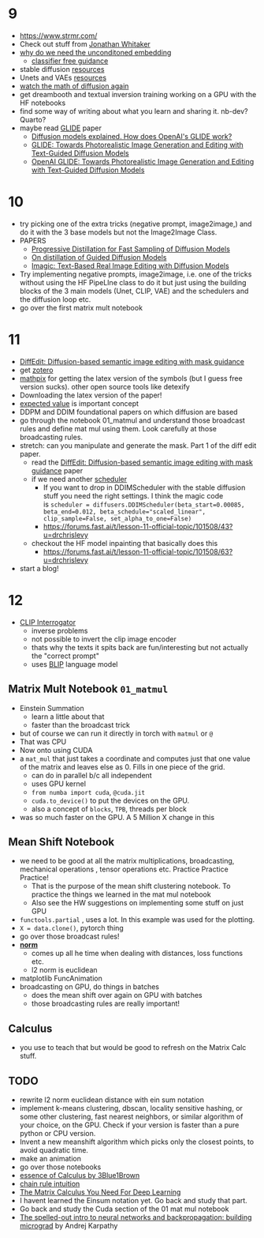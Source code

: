 # 9

- https://www.strmr.com/
- Check out stuff from [Jonathan Whitaker](https://twitter.com/johnowhitaker?lang=en)
- [why do we need the unconditoned embedding](https://forums.fast.ai/t/why-do-we-need-the-unconditioned-embedding/101134/11)
    - [classifier free guidance](https://benanne.github.io/2022/05/26/guidance.html)
- stable diffusion [resources](https://forums.fast.ai/t/stable-diffusion-resources-and-discussion/100268/42)
- Unets and VAEs [resources](https://forums.fast.ai/t/variational-autoencoders-unets-resources-and-discussion/100269/8)
- [watch the math of diffusion again](https://forums.fast.ai/t/math-of-stable-diffusion/101077)
- get dreambooth and textual inversion training working on a GPU with the HF notebooks
- find some way of writing about what you learn and sharing it. nb-dev? Quarto?
- maybe read [GLIDE](https://arxiv.org/pdf/2112.10741.pdf) paper
  - [Diffusion models explained. How does OpenAI's GLIDE work?](https://www.youtube.com/watch?v=344w5h24-h8)
  - [GLIDE: Towards Photorealistic Image Generation and Editing with Text-Guided Diffusion Models](https://www.youtube.com/watch?v=gwI6g1pBD84)
  - [OpenAI GLIDE: Towards Photorealistic Image Generation and Editing with Text-Guided Diffusion Models](https://www.youtube.com/watch?v=lvv4N2nf-HU)

# 10

- try picking one of the extra tricks (negative prompt, image2image,) and do it with the 3 base models but not the Image2Image Class. 
- PAPERS
    - [Progressive Distillation for Fast Sampling of Diffusion Models](https://arxiv.org/pdf/2202.00512.pdf)
    - [On distillation of Guided Diffusion Models](https://arxiv.org/pdf/2210.03142.pdf)
    - [Imagic: Text-Based Real Image Editing with Diffusion Models](https://arxiv.org/pdf/2210.09276.pdf)
- Try implementing negative prompts, image2image, i.e. one of the tricks without using the HF PipeLIne class to do it but just using the building  blocks of the 3 main models (Unet, CLIP, VAE) and the schedulers and the diffusion loop etc. 
- go over the first matrix mult notebook 

# 11

- [DiffEdit: Diffusion-based semantic image editing with mask guidance](https://arxiv.org/abs/2210.11427)
- get [zotero](https://www.zotero.org/)
- [mathpix](https://mathpix.com/ocr?gclid=Cj0KCQjwkt6aBhDKARIsAAyeLJ3kWkmJqMGcnHZel6_QZdOO-xljQ29te47u1E1EAjevreE7Xtg7UdkaAjr-EALw_wcB) for getting the latex version of the symbols (but I guess free version sucks). other open source tools like detexify
- Downloading the latex version of the paper!
- [expected value](https://en.wikipedia.org/wiki/Expected_value) is important concept 
- DDPM and DDIM foundational papers on which diffusion are based
- go through the notebook 01_matmul and understand those broadcast rules and define mat mul using them. Look carefully at those broadcasting rules.
- stretch: can you manipulate and generate the mask. Part 1 of the diff edit paper.
    - read the [DiffEdit: Diffusion-based semantic image editing with mask guidance](https://arxiv.org/abs/2210.11427) paper
    - if we need another [scheduler](https://forums.fast.ai/t/lesson-11-official-topic/101508/41?u=drchrislevy) 
        - If you want to drop in DDIMScheduler with the stable diffusion stuff you need the right settings. I think the magic code is `scheduler = diffusers.DDIMScheduler(beta_start=0.00085, beta_end=0.012, beta_schedule="scaled_linear", clip_sample=False, set_alpha_to_one=False)`
        - https://forums.fast.ai/t/lesson-11-official-topic/101508/43?u=drchrislevy
    - checkout the HF model inpainting that basically does this
      - https://forums.fast.ai/t/lesson-11-official-topic/101508/63?u=drchrislevy
- start a blog!

# 12 
- [CLIP Interrogator](https://huggingface.co/spaces/pharma/CLIP-Interrogator) 
	- inverse problems 
	- not possible to invert the clip image encoder 
	- thats why the texts it spits back are fun/interesting but not actually the "correct prompt"
	- uses [BLIP](https://arxiv.org/abs/2201.12086) language model

## Matrix Mult Notebook `01_matmul`
- Einstein Summation
	- learn a little about that
	- faster than the broadcast trick
- but of course we can run it directly in torch with `matmul` or `@`
- That was CPU
- Now onto using CUDA
- a `mat_mul` that just takes a coordinate and computes just that one value of the matrix and leaves else as 0. Fills in one piece of the grid.
	- can do in parallel b/c all independent 
	- uses GPU kernel 
	- `from numba import cuda`, `@cuda.jit`
	- `cuda.to_device()` to put the devices on the GPU.
	- also a concept of `blocks`, `TPB`, threads per block
- was so much faster on the GPU. A 5 Million X change in this

## Mean Shift Notebook
- we need to be good at all the matrix multiplications, broadcasting, mechanical operations , tensor operations etc. Practice Practice Practice! 
	- That is the purpose of the mean shift clustering notebook. To practice the things we learned in the mat mul notebook
	- Also see the HW suggestions on implementing some stuff on just GPU
- `functools.partial` , uses a lot. In this example was used for the plotting. 
- `X = data.clone()`, pytorch thing
- go over those broadcast rules!
- [**norm**](https://en.wikipedia.org/wiki/Norm_(mathematics))
	- comes up all he time when dealing with distances, loss functions etc.
	- l2 norm is euclidean 
- matplotlib FuncAnimation 
- broadcasting on GPU, do things in batches 
	- does the mean shift over again on GPU with batches
	- those broadcasting rules are really important!

## Calculus
- you use to teach that but would be good to refresh on the Matrix Calc stuff.


## TODO 
- rewrite l2 norm euclidean distance with ein sum notation
- implement k-means clustering, dbscan, locality sensitive hashing, or some other clustering, fast nearest neighbors, or similar algorithm of your choice, on the GPU. Check if your version is faster than a pure python or CPU version.
- Invent a new meanshift algorithm which picks only the closest points, to avoid quadratic time.
- make an animation
- go over those notebooks
- [essence of Calculus by 3Blue1Brown](https://www.youtube.com/watch?v=WUvTyaaNkzM)
- [chain rule intuition](https://webspace.ship.edu/msrenault/geogebracalculus/derivative_intuitive_chain_rule.html)
- [The Matrix Calculus You Need For Deep Learning](https://explained.ai/matrix-calculus/)
- I havent learned the Einsum notation yet. Go back and study that part.
- Go back and study the Cuda section of the 01 mat mul notebook
- [The spelled-out intro to neural networks and backpropagation: building micrograd](https://www.youtube.com/watch?v=VMj-3S1tku0) by Andrej Karpathy
